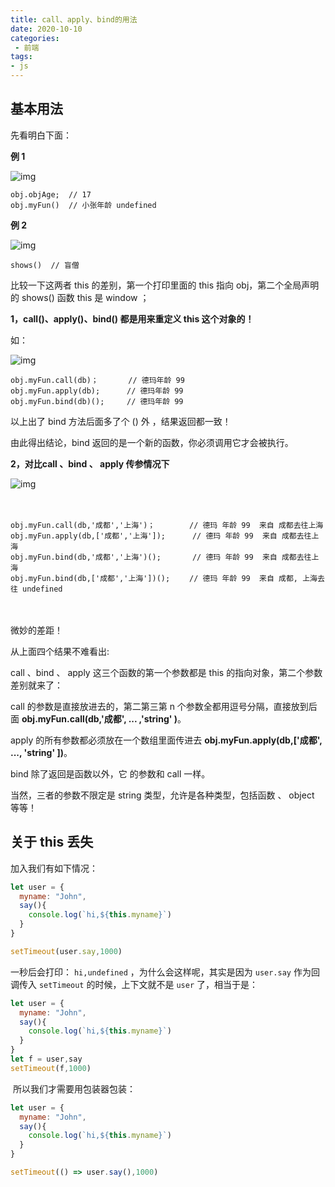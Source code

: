 ```yaml
---
title: call、apply、bind的用法
date: 2020-10-10
categories:
 - 前端
tags:
- js
---
```

## 基本用法

先看明白下面：

**例 1**

![img](https://www.runoob.com/wp-content/uploads/2018/08/1535346409-8618-20170316165541854-1574871496.png)

```
obj.objAge;  // 17
obj.myFun()  // 小张年龄 undefined
```

**例 2**

![img](https://www.runoob.com/wp-content/uploads/2018/08/1535346409-8327-20170316170324541-406227186.png)

```
shows()  // 盲僧　
```

比较一下这两者 this 的差别，第一个打印里面的 this 指向 obj，第二个全局声明的 shows() 函数 this 是 window ；

**1，call()、apply()、bind() 都是用来重定义 this 这个对象的！**

如：

![img](https://www.runoob.com/wp-content/uploads/2018/08/1535346409-8172-20170316172537651-1643313633.png)

```
obj.myFun.call(db)；　　　　// 德玛年龄 99
obj.myFun.apply(db);　　　 // 德玛年龄 99
obj.myFun.bind(db)();　　　// 德玛年龄 99
```

以上出了 bind 方法后面多了个 () 外 ，结果返回都一致！

由此得出结论，bind 返回的是一个新的函数，你必须调用它才会被执行。

**2，对比call 、bind 、 apply 传参情况下**

![img](https://www.runoob.com/wp-content/uploads/2018/08/1535346409-7922-20170316173631526-1279562612.png)

　

```
obj.myFun.call(db,'成都','上海')；　　　　 // 德玛 年龄 99  来自 成都去往上海
obj.myFun.apply(db,['成都','上海']);      // 德玛 年龄 99  来自 成都去往上海  
obj.myFun.bind(db,'成都','上海')();       // 德玛 年龄 99  来自 成都去往上海
obj.myFun.bind(db,['成都','上海'])();　　 // 德玛 年龄 99  来自 成都, 上海去往 undefined
```

　　

微妙的差距！

从上面四个结果不难看出:

call 、bind 、 apply 这三个函数的第一个参数都是 this 的指向对象，第二个参数差别就来了：

call 的参数是直接放进去的，第二第三第 n 个参数全都用逗号分隔，直接放到后面 **obj.myFun.call(db,'成都', ... ,'string' )**。

apply 的所有参数都必须放在一个数组里面传进去 **obj.myFun.apply(db,['成都', ..., 'string' ])**。

bind 除了返回是函数以外，它 的参数和 call 一样。

当然，三者的参数不限定是 string 类型，允许是各种类型，包括函数 、 object 等等！

## 关于 this 丢失

加入我们有如下情况：

```javascript
let user = {
  myname: "John",
  say(){
  	console.log(`hi,${this.myname}`)
  }
}

setTimeout(user.say,1000)
```

一秒后会打印： `hi,undefined` ，为什么会这样呢，其实是因为 `user.say` 作为回调传入 `setTimeout` 的时候，上下文就不是 `user` 了，相当于是：

```javascript
let user = {
  myname: "John",
  say(){
  	console.log(`hi,${this.myname}`)
  }
}
let f = user,say
setTimeout(f,1000)
```

 所以我们才需要用包装器包装：

```javascript
let user = {
  myname: "John",
  say(){
  	console.log(`hi,${this.myname}`)
  }
}

setTimeout(() => user.say(),1000)
```

